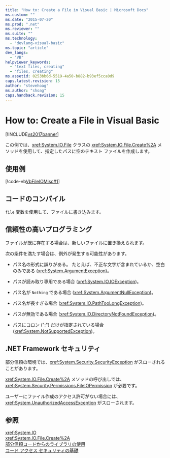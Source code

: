 ```yaml
---
title: "How to: Create a File in Visual Basic | Microsoft Docs"
ms.custom: ""
ms.date: "2015-07-20"
ms.prod: ".net"
ms.reviewer: ""
ms.suite: ""
ms.technology: 
  - "devlang-visual-basic"
ms.topic: "article"
dev_langs: 
  - "VB"
helpviewer_keywords: 
  - "text files, creating"
  - "files, creating"
ms.assetid: 0253bb6d-5519-4a50-b882-b93ef5cca0d9
caps.latest.revision: 15
author: "stevehoag"
ms.author: "shoag"
caps.handback.revision: 15
---
```

# How to: Create a File in Visual Basic
[!INCLUDE[vs2017banner](../../../../visual-basic/developing-apps/includes/vs2017banner.md)]

この例では、<xref:System.IO.File> クラスの <xref:System.IO.File.Create%2A> メソッドを使用して、指定したパスに空のテキスト ファイルを作成します。  
  
## 使用例  
 [!code-vb[VbFileIOMisc#1](../../../../visual-basic/developing-apps/programming/drives-directories-files/codesnippet/visualbasic/how-to-create-a-file_1.vb)]  
  
## コードのコンパイル  
 `file` 変数を使用して、ファイルに書き込みます。  
  
## 信頼性の高いプログラミング  
 ファイルが既に存在する場合は、新しいファイルに置き換えられます。  
  
 次の条件を満たす場合は、例外が発生する可能性があります。  
  
-   パス名の形式に誤りがある。  たとえば、不正な文字が含まれているか、空白のみである \(<xref:System.ArgumentException>\)。  
  
-   パスが読み取り専用である場合 \(<xref:System.IO.IOException>\)。  
  
-   パス名が `Nothing` である場合 \(<xref:System.ArgumentNullException>\)。  
  
-   パス名が長すぎる場合 \(<xref:System.IO.PathTooLongException>\)。  
  
-   パスが無効である場合 \(<xref:System.IO.DirectoryNotFoundException>\)。  
  
-   パスにコロン \(":"\) だけが指定されている場合 \(<xref:System.NotSupportedException>\)。  
  
## .NET Framework セキュリティ  
 部分信頼の環境では、<xref:System.Security.SecurityException> がスローされることがあります。  
  
 <xref:System.IO.File.Create%2A> メソッドの呼び出しでは、<xref:System.Security.Permissions.FileIOPermission> が必要です。  
  
 ユーザーにファイル作成のアクセス許可がない場合には、<xref:System.UnauthorizedAccessException> がスローされます。  
  
## 参照  
 <xref:System.IO>   
 <xref:System.IO.File.Create%2A>   
 [部分信頼コードからのライブラリの使用](../Topic/Using%20Libraries%20from%20Partially%20Trusted%20Code.md)   
 [コード アクセス セキュリティの基礎](../Topic/Code%20Access%20Security%20Basics.md)